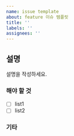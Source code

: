 ```yaml
---
name: issue template
about: feature 이슈 템플릿
title: ''
labels: ''
assignees: ''
---
```


## 설명

설명을 작성하세요.

### 해야 할 것

- [ ] list1
- [ ] list2

### 기타
